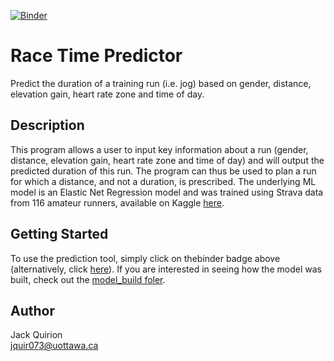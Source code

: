 [![Binder](https://mybinder.org/badge_logo.svg)](https://mybinder.org/v2/gh/jackkq/Race-Time-Predictor/HEAD?urlpath=voila%2Frender%2Fpredictor.ipynb)

# Race Time Predictor

Predict the duration of a training run (i.e. jog) based on gender, distance, elevation gain, heart rate zone and time of day.

## Description

This program allows a user to input key information about a run (gender, distance, elevation gain, heart rate zone and time of day) and will output the predicted duration of this run. The program can thus be used to plan a run for which a distance, and not a duration, is prescribed. The underlying ML model is an Elastic Net Regression model and was trained using Strava data from 116 amateur runners, available on Kaggle [here](https://www.kaggle.com/datasets/olegoaer/running-races-strava). 

## Getting Started

To use the prediction tool, simply click on thebinder badge above (alternatively, click [here](https://mybinder.org/v2/gh/jackkq/Race-Time-Predictor/HEAD?urlpath=voila%2Frender%2Fpredictor.ipynb)). If you are interested in seeing how the model was built, check out the [model_build foler](model_build).

## Author

Jack Quirion\
<jquir073@uottawa.ca>

